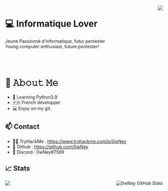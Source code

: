 
<img align='right' src="https://cdn.discordapp.com/attachments/485011383721787415/821749485034143804/e185031e49a9641e860acf924b9c7b18.gif">

# 💻 Informatique Lover
Jeune Passionné d'informatique, futur pentester
</br>
Young computer enthusiast, future pentester!
</br>
</br>
</br>
</br>

# :book: 𝙰𝚋𝚘𝚞𝚝 𝙼𝚎
- 🐍 Learning Python3.9
- 🇫🇷 French développer 
- 💻 Enjoy on my git.


## 📫 Contact
- 👨‍💻 TryHackMe : https://www.tryhackme.com/p/0wNey
- 🖤 Github : https://github.com/0wNey
- 💬 Discord : 0wNey#7599

## &#x1f4c8; Stats

  <img align="left" src="https://github-readme-stats.vercel.app/api/top-langs/?username=0wNey&title_color=ff3855&text_color=30d5c8&icon_color=ffff00&bg_color=291b29" />
  

  <img align="right" src="https://github-readme-stats.vercel.app/api?username=0wNey&show_icons=true&line_height=27&count_private=true&title_color=ff3855&text_color=30d5c8&icon_color=ffff00&bg_color=291b29" alt="0wNey GitHub Stats" />


  <script src="https://tryhackme.com/badge/312120"></script>
